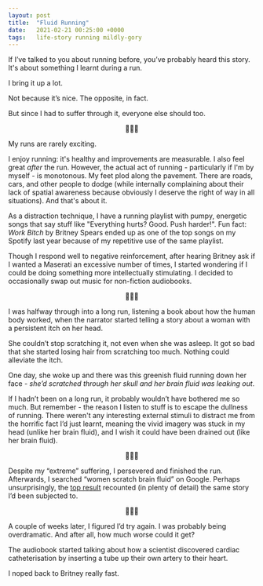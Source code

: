 ```yaml
---
layout: post
title:  "Fluid Running"
date:   2021-02-21 00:25:00 +0000
tags:   life-story running mildly-gory
---
```


If I’ve talked to you about running before, you’ve probably heard this story. It's about something I learnt during a run.

I bring it up a lot.

Not because it’s nice. The opposite, in fact.

But since I had to suffer through it, everyone else should too.

<p style="text-align:center;">🏃🏃🏃</p>

My runs are rarely exciting.

I enjoy running: it's healthy and improvements are measurable. I also feel great *after* the run. However, the actual act of running - particularly if I'm by myself - is monotonous. My feet plod along the pavement. There are roads, cars, and other people to dodge (while internally complaining about their lack of spatial awareness because obviously I deserve the right of way in all situations). And that's about it.

As a distraction technique, I have a running playlist with pumpy, energetic songs that say stuff like "Everything hurts? Good. Push harder!". Fun fact: *Work Bitch* by Britney Spears ended up as one of the top songs on my Spotify last year because of my repetitive use of the same playlist.

Though I respond well to negative reinforcement, after hearing Britney ask if I wanted a Maserati an excessive number of times, I started wondering if I could be doing something more intellectually stimulating. I decided to occasionally swap out music for non-fiction audiobooks. 

<p style="text-align:center;">🏃🏃🏃</p>

I was halfway through into a long run, listening a book about how the human body worked, when the narrator started telling a story about a woman with a persistent itch on her head.

She couldn’t stop scratching it, not even when she was asleep. It got so bad that she started losing hair from scratching too much. Nothing could alleviate the itch.

One day, she woke up and there was this greenish fluid running down her face - *she’d scratched through her skull and her brain fluid was leaking out*.

If I hadn’t been on a long run, it probably wouldn’t have bothered me so much. But remember -  the reason I listen to stuff is to escape the dullness of running. There weren't any interesting external stimuli to distract me from the horrific fact I’d just learnt, meaning the vivid imagery was stuck in my head (unlike her brain fluid), and I wish it could have been drained out (like her brain fluid).

<p style="text-align:center;">🏃🏃🏃</p>

Despite my “extreme” suffering, I persevered and finished the run. Afterwards, I searched “women scratch brain fluid” on Google. Perhaps unsurprisingly, the [top result](https://www.newyorker.com/magazine/2008/06/30/the-itch) recounted (in plenty of detail) the same story I’d been subjected to.

<p style="text-align:center;">🏃🏃🏃</p>

A couple of weeks later, I figured I’d try again. I was probably being overdramatic. And after all, how much worse could it get?

The audiobook started talking about how a scientist discovered cardiac catheterisation by inserting a tube up their own artery to their heart.

I noped back to Britney really fast.
